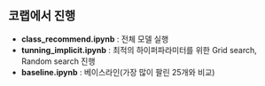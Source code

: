 ## 코랩에서 진행

- **class_recommend.ipynb** : 전체 모델 실행
- **tunning_implicit.ipynb** : 최적의 하이퍼파라미터를 위한 Grid search, Random search 진행
- **baseline.ipynb** : 베이스라인(가장 많이 팔린 25개와 비교)
